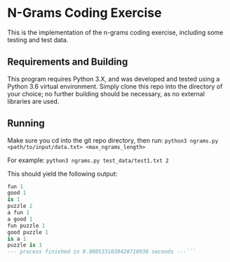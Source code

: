 # N-Grams Coding Exercise
This is the implementation of the n-grams coding exercise, including some testing and test data. 

## Requirements and Building
This program requires Python 3.X, and was developed and tested using a Python 3.6 virtual environment.
Simply clone this repo into the directory of your choice; no further building should be necessary, as no external libraries are used. 

## Running
Make sure you cd into the git repo directory, then run: 
`python3 ngrams.py <path/to/input/data.txt> <max_ngrams_length>`

For example:
`python3 ngrams.py test_data/test1.txt 2`

This should yield the following output:
```a 2
fun 1
good 1
is 1
puzzle 2
a fun 1
a good 1
fun puzzle 1
good puzzle 1
is a 1
puzzle is 1
--- process finished in 0.0005331039428710938 seconds ---```
